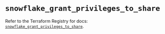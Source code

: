 # `snowflake_grant_privileges_to_share`

Refer to the Terraform Registry for docs: [`snowflake_grant_privileges_to_share`](https://registry.terraform.io/providers/snowflakedb/snowflake/2.1.1/docs/resources/grant_privileges_to_share).

